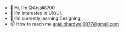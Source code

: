 - 👋 Hi, I’m @Anjali8700
- 👀 I’m interested in UX/UI.
- 🌱 I’m currently learning Designing.
- 📫 How to reach me anjalibhardwaj0077@gmail.com

<!---
Anjali8700/Anjali8700 is a ✨ special ✨ repository because its `README.md` (this file) appears on your GitHub profile.
You can click the Preview link to take a look at your changes.
--->
